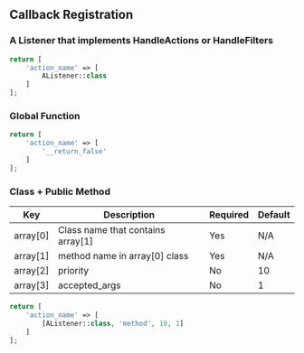 ## Callback Registration


### A Listener that implements HandleActions or HandleFilters
```php
return [
    'action_name' => [
        AListener::class
    ]
];
```

### Global Function
```php
return [
    'action_name' => [
        '__return_false'
    ]
];
```

### Class + Public Method


| Key      |                            Description | Required | Default |
|----------|---------------------------------------| ----------|---------|
| array[0] |      Class name that contains array[1] | Yes | N/A |
| array[1] |          method name in array[0] class | Yes | N/A|
| array[2] |                               priority | No| 10|
| array[3] |                          accepted_args | No| 1|

```php
return [
    'action_name' => [
        [AListener::class, 'method', 10, 1]
    ]
];
```
